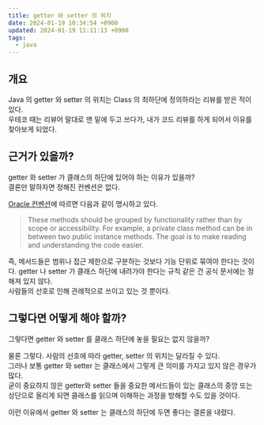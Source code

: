 ```yaml
---
title: getter 와 setter 의 위치
date: 2024-01-19 10:34:54 +0900
updated: 2024-01-19 11:11:13 +0900
tags:
  - java
---
```


## 개요

Java 의 getter 와 setter 의 위치는 Class 의 최하단에 정의하라는 리뷰를 받은 적이 있다.  
우테코 때는 리뷰어 말대로 맨 밑에 두고 쓰다가, 내가 코드 리뷰를 하게 되어서 이유를 찾아보게 되었다.  

## 근거가 있을까?

getter 와 setter 가 클래스의 하단에 있어야 하는 이유가 있을까?  
결론만 말하자면 정해진 컨벤션은 없다.  

[Oracle 컨벤션](https://www.oracle.com/java/technologies/javase/codeconventions-fileorganization.html)에 따르면 다음과 같이 명시하고 있다.  

> These methods should be grouped by functionality rather than by scope or accessibility. For example, a private class method can be in between two public instance methods. The goal is to make reading and understanding the code easier.

즉, 메서드들은 범위나 접근 제한으로 구분하는 것보다 기능 단위로 묶여야 한다는 것이다. getter 나 setter 가 클래스 하단에 내려가야 한다는 규칙 같은 건 공식 문서에는 정해져 있지 않다.  
사람들의 선호로 인해 관례적으로 쓰이고 있는 것 뿐이다. 

## 그렇다면 어떻게 해야 할까?

그렇다면 getter 와 setter 를 클래스 하단에 놓을 필요는 없지 않을까?  

물론 그렇다. 사람의 선호에 따라 getter, setter 의 위치는 달라질 수 있다.  
그러나 보통 getter 와 setter 는 클래스에서 그렇게 큰 의미를 가지고 있지 않은 경우가 많다.  
굳이 중요하지 않은 getter와 setter 들을 중요한 메서드들이 있는 클래스의 중앙 또는 상단으로 올리게 되면 클래스를 읽으며 이해하는 과정을 방해할 수도 있을 것이다. 

이런 이유에서 getter 와 setter 는 클래스의 하단에 두면 좋다는 결론을 내렸다.  